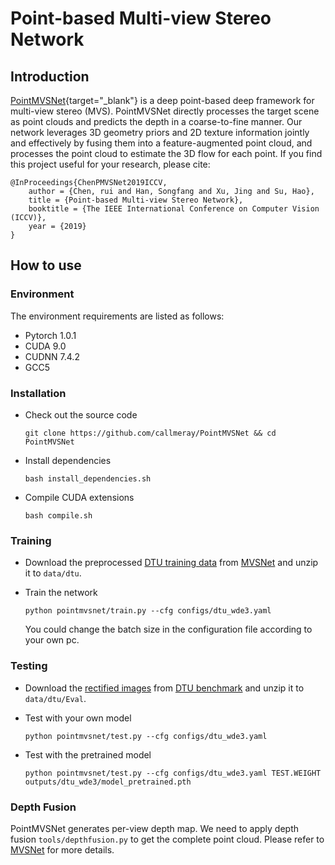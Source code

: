 # Point-based Multi-view Stereo Network

## Introduction
[PointMVSNet](http://hansf.me/projects/PMVSNet/){target="_blank"} is a deep point-based deep framework for multi-view stereo (MVS). PointMVSNet directly processes the target scene as point clouds and predicts the depth in a coarse-to-fine manner. Our network leverages 3D geometry priors and 2D texture information jointly and effectively by fusing them into a feature-augmented point cloud, and processes the point cloud to estimate the 3D flow for each point. If you find this project useful for your research, please cite: 
```
@InProceedings{ChenPMVSNet2019ICCV,
    author = {Chen, rui and Han, Songfang and Xu, Jing and Su, Hao},
    title = {Point-based Multi-view Stereo Network},
    booktitle = {The IEEE International Conference on Computer Vision (ICCV)},
    year = {2019}
}
```

## How to use

### Environment
The environment requirements are listed as follows:
- Pytorch 1.0.1 
- CUDA 9.0 
- CUDNN 7.4.2
- GCC5

### Installation
* Check out the source code 

    ```git clone https://github.com/callmeray/PointMVSNet && cd PointMVSNet```
* Install dependencies 

    ```bash install_dependencies.sh```
* Compile CUDA extensions 

    ```bash compile.sh```

### Training
* Download the preprocessed [DTU training data](https://drive.google.com/file/d/1eDjh-_bxKKnEuz5h-HXS7EDJn59clx6V/view) from [MVSNet](https://github.com/YoYo000/MVSNet) and unzip it to ```data/dtu```.
* Train the network

    ```python pointmvsnet/train.py --cfg configs/dtu_wde3.yaml```
  
  You could change the batch size in the configuration file according to your own pc.

### Testing
* Download the [rectified images](http://roboimagedata2.compute.dtu.dk/data/MVS/Rectified.zip) from [DTU benchmark](http://roboimagedata.compute.dtu.dk/?page_id=36) and unzip it to ```data/dtu/Eval```.
* Test with your own model

    ```python pointmvsnet/test.py --cfg configs/dtu_wde3.yaml```
    
* Test with the pretrained model

    ```python pointmvsnet/test.py --cfg configs/dtu_wde3.yaml TEST.WEIGHT outputs/dtu_wde3/model_pretrained.pth```

### Depth Fusion
PointMVSNet generates per-view depth map. We need to apply depth fusion ```tools/depthfusion.py``` to get the complete point cloud. Please refer to [MVSNet](https://github.com/YoYo000/MVSNet) for more details.
    
